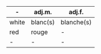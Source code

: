 | - | adj.m. | adj.f. 
| - | - | - 
| white | blanc(s) | blanche(s) 
| red | rouge | - 
| - | - | - 